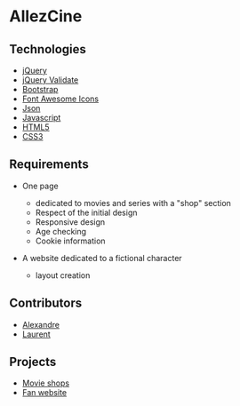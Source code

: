 # AllezCine

## Technologies 

* [jQuery](http://jquery.com/)
* [jQuery Validate](https://jqueryvalidation.org/)
* [Bootstrap](https://getbootstrap.com/)
* [Font Awesome Icons](https://fontawesome.com/)
* [Json](https://www.json.org/)
* [Javascript](https://developer.mozilla.org/en-US/docs/Web/JavaScript)
* [HTML5](https://www.w3.org/html/)
* [CSS3](https://www.w3.org/Style/CSS/)

## Requirements

* One page
  * dedicated to movies and series with a "shop" section
  * Respect of the initial design
  * Responsive design
  * Age checking
  * Cookie information

* A website dedicated to a fictional character
  * layout creation

## Contributors

* [Alexandre](https://github.com/alexandrentougas)
* [Laurent](https://github.com/laurenthu)

## Projects

* [Movie shops](https://alexandrentougas.github.io/AllezCine/shops/)
* [Fan website](https://alexandrentougas.github.io/AllezCine/fan-website/)
